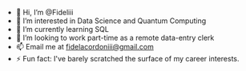 - 👋 Hi, I’m @Fideliii
- 👀 I’m interested in Data Science and Quantum Computing
- 🌱 I’m currently learning SQL
- 💞️ I’m looking to work part-time as a remote data-entry clerk
- 📫 Email me at fidelacordoniii@gmail.com
- ⚡ Fun fact: I've barely scratched the surface of my career interests.

<!---
Fideliii/Fideliii is a ✨ special ✨ repository because its `README.md` (this file) appears on your GitHub profile.
You can click the Preview link to take a look at your changes.
--->
